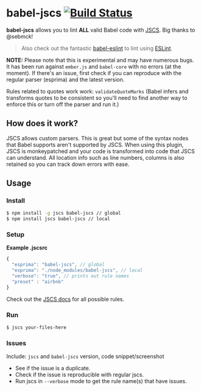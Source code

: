 # babel-jscs [![Build Status][travis-image]][travis-url]

**babel-jscs** allows you to lint **ALL** valid Babel code with [JSCS](https://github.com/jscs-dev/node-jscs). Big thanks to @sebmck!

> Also check out the fantastic [babel-eslint](https://github.com/babel/babel-eslint) to lint using [ESLint](https://github.com/eslint/eslint). 

**NOTE:** Please note that this is experimental and may have numerous bugs. It has been run against `ember.js` and `babel-core` with no errors (at the moment). If there's an issue, first check if you can reproduce with the regular parser (esprima) and the latest version.

Rules related to quotes work work: `validateQuoteMarks` (Babel infers and transforms quotes to be consistent so you'll need to find another way to enforce this or turn off the parser and run it.)

## How does it work?

JSCS allows custom parsers. This is great but some of the syntax nodes that Babel supports
aren't supported by JSCS. When using this plugin, JSCS is monkeypatched and your code is
transformed into code that JSCS can understand. All location info such as line numbers,
columns is also retained so you can track down errors with ease.

## Usage

### Install

```sh
$ npm install -g jscs babel-jscs // global
$ npm install jscs babel-jscs // local
```

### Setup

**Example .jscsrc**

```js
{
  "esprima": "babel-jscs", // global
  "esprima": "./node_modules/babel-jscs", // local
  "verbose": "true", // prints out rule names
  "preset" : "airbnb"
}
```

Check out the [JSCS docs](http://jscs.info/rules.html) for all possible rules.

### Run

```sh
$ jscs your-files-here
```

### Issues
Include: `jscs` and `babel-jscs` version, code snippet/screenshot

- See if the issue is a duplicate.
- Check if the issue is reproducible with regular jscs.
- Run jscs in `--verbose` mode to get the rule name(s) that have issues.


[travis-url]: https://travis-ci.org/jscs-dev/babel-jscs
[travis-image]: https://travis-ci.org/jscs-dev/babel-jscs.svg?branch=master
